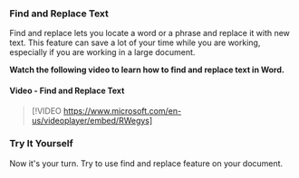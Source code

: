 ### Find and Replace Text
Find and replace lets you locate a word or a phrase and replace it with new text. This feature can save a lot of your time while you are working, especially if you are working in a large document.

**Watch the following video to learn how to find and replace text in Word.**


#### Video - Find and Replace Text

> [!VIDEO https://www.microsoft.com/en-us/videoplayer/embed/RWegys]


### Try It Yourself

Now it's your turn. Try to use find and replace feature on your document.